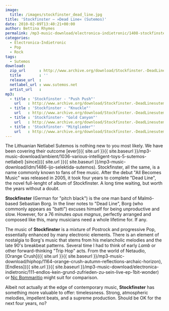 ```yaml
---
image:
  title: /images/stockfinster_dead_line.jpg
title: 'Stockfinster – »Dead Line« (Sutemos)'
date: 2010-02-09T13:40:21+00:00
author: Bettina Rhymes
permalink: /mp3-music-download/electronica-indietronic/1408-stockfinster-dead-line-sutemos
categories:
  - Electronica-Indietronic
  - Pop
  - Rock
tags:
  - Sutemos
download:
  zip_url      : http://www.archive.org/download/Stockfinster.-DeadLinesutemos025/Sutemos025.zip
  title        : ''
  release_url  : 
  netlabel_url : www.sutemos.net
  artist_url   : 
mp3:
  - title : 'Stockfinster - "Push Push"'
    url   : http://www.archive.org/download/Stockfinster.-DeadLinesutemos025/01_Push_Push.mp3
  - title : 'Stockfinster - "Knuckle"'
    url   : http://www.archive.org/download/Stockfinster.-DeadLinesutemos025/05_Knuckle.mp3
  - title : 'Stockfinster- "Gold Canyon"'
    url   : http://www.archive.org/download/Stockfinster.-DeadLinesutemos025/06_Gold_Canyon.mp3
  - title : 'Stockfinster- "Mitglieder"'
    url   : http://www.archive.org/download/Stockfinster.-DeadLinesutemos025/07_Mitglieder.mp3
---
```

The Lithuanian Netlabel Sutemos is nothing new to you most likely. We have been covering their outcome [ever]({{ site.url }}{{ site.baseurl }}/mp3-music-download/ambient/1036-various-intelligent-toys-5-sutemos-netlabel) [since]({{ site.url }}{{ site.baseurl }}/mp3-music-download/idm/1486-ijo-selektida-sutemos). Stockfinster, all the same, is a name commonly known to fans of free music. After the debut "All Becomes Music" was released in 2005, it took four years to complete "Dead Line", the novel full-lenght of album of Stockfinster. A long time waiting, but worth the years without a doubt.<!--more-->

**Stockfinster** (German for "pitch black") is the one man band of Malmö-based Sebastian Borg. In the liner notes to "Dead Line", Borg (who commonly appears as "batti") excuses himself for being unproductive and slow. However, for a 76 minutes _opus magnus_, perfectly arranged and composed like this, many musicians need a whole lifetime for. If any.

The music of **Stockfinster** is a mixture of Postrock and progressive Pop, essentially enhanced by many electronic elements. There is an element of nostalgia to Borg's music that stems from his melancholic melodies and the late 90's breakbeat patterns. Several time I had to think of early _Lamb_ or other forward-thinking "Trip Hop" acts. From the world of Netaudio, [Orange Crush]({{ site.url }}{{ site.baseurl }}/mp3-music-download/hiphop/1164-orange-crush-autumn-reflections-archaic-horizon), [Endless]({{ site.url }}{{ site.baseurl }}/mp3-music-download/electronica-indietronic/111-endlos-kein-grund-zufrieden-zu-sein-live-ep-1bit-wonder) or <a href="http://www.12rec.net/Release_Nic-Bommarito_Harp-Fragments_058.htm" target="_blank">Nic Bommaritio</a> might suit for comparison.

Albeit not actually at the edge of contemporary music, **Stockfinster** has something more valuable to offer: timelessness. Strong, atmospheric melodies, impellent beats, and a supreme production. Should be OK for the next four years, no?
